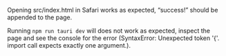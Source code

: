 Opening src/index.html in Safari works as expected, “success!” should be appended to the page.

Running `npm run tauri dev` will does not work as expected, inspect the page and see the console for the error (SyntaxError: Unexpected token '{'. import call expects exactly one argument.).